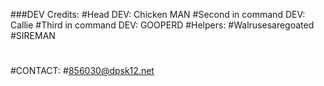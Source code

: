###DEV Credits:
#Head DEV: Chicken MAN
#Second in command DEV: Callie
#Third in command DEV: GOOPERD
#Helpers:
#Walrusesaregoated
#SIREMAN
#
#
#
#CONTACT:
#856030@dpsk12.net
